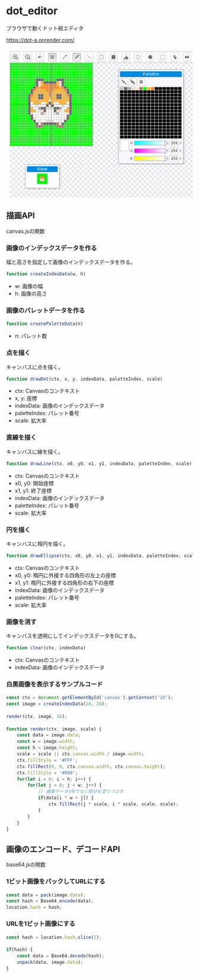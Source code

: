 dot_editor
==========

ブラウザで動くドット絵エディタ

https://dot-a.onrender.com/

![スクリーンショット](dot_editor_ss.png)

## 描画API

canvas.jsの関数

### 画像のインデックスデータを作る

幅と高さを指定して画像のインデックスデータを作る。

```javascript
function createIndexData(w, h)
```

- w: 画像の幅
- h: 画像の高さ

### 画像のパレットデータを作る

```javascript
function createPaletteData(n)
```

- n: パレット数

### 点を描く

キャンバスに点を描く。

```javascript
function drawDot(ctx, x, y, indexData, paletteIndex, scale)
```

- ctx: Canvasのコンテキスト
- x, y: 座標
- indexData: 画像のインデックスデータ
- paletteIndex: パレット番号
- scale: 拡大率

### 直線を描く

キャンバスに線を描く。

```javascript
function drawLine(ctx, x0, y0, x1, y1, indexData, paletteIndex, scale)
```

- ctx: Canvasのコンテキスト
- x0, y0: 開始座標
- x1, y1: 終了座標
- indexData: 画像のインデックスデータ
- paletteIndex: パレット番号
- scale: 拡大率

### 円を描く

キャンバスに楕円を描く。

```javascript
function drawEllipse(ctx, x0, y0, x1, y1, indexData, paletteIndex, scale)
```

- ctx: Canvasのコンテキスト
- x0, y0: 楕円に外接する四角形の左上の座標
- x1, y1: 楕円に外接する四角形の右下の座標
- indexData: 画像のインデックスデータ
- paletteIndex: パレット番号
- scale: 拡大率

### 画像を消す

キャンバスを透明にしてインデックスデータを0にする。

```javascript
function clear(ctx, indexData)
```

- ctx: Canvasのコンテキスト
- indexData: 画像のインデックスデータ

### 白黒画像を表示するサンプルコード

```javascript
const ctx = document.getElementById('canvas').getContext('2d');
const image = createIndexData(24, 24);

render(ctx, image, 16);

function render(ctx, image, scale) {
    const data = image.data;
    const w = image.width;
    const h = image.height;
    scale = scale || ctx.canvas.width / image.width;
    ctx.fillStyle = '#FFF';
    ctx.fillRect(0, 0, ctx.canvas.width, ctx.canvas.height);
    ctx.fillStyle = '#000';
    for(let i = 0; i < h; i++) {
        for(let j = 0; j < w; j++) {
            // 画像データが0でない部分を塗りつぶす
            if(data[i * w + j]) {
                ctx.fillRect(j * scale, i * scale, scale, scale);
            }
        }
    }
}
```

## 画像のエンコード、デコードAPI

base64.jsの関数

### 1ビット画像をパックしてURLにする

```javascript
const data = pack(image.data);
const hash = Base64.encode(data);
location.hash = hash;
```

### URLを1ビット画像にする

```javascript
const hash = location.hash.slice(1);

if(hash) {
    const data = Base64.decode(hash);
    unpack(data, image.data);
}
```
